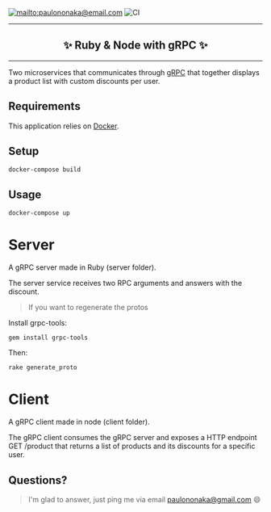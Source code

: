 [![mailto:paulononaka@email.com](https://img.shields.io/badge/contact-@paulononaka-blue.svg?style=flat)](mailto:paulononaka@email.com)
![CI](https://github.com/paulononaka/ruby_node_grpc/workflows/CI/badge.svg)

<hr />
<h2 align="center">
  ✨ Ruby & Node with gRPC ✨
</h2>
<hr /> 

Two microservices that communicates through [gRPC](https://grpc.io) that together displays a product list with custom discounts per user. 

## Requirements

This application relies on [Docker](https://www.docker.com/).

## Setup

```
docker-compose build
```

## Usage

```
docker-compose up
```

# Server

A gRPC server made in Ruby (server folder). 

The server service receives two RPC arguments and answers with the discount.

> If you want to regenerate the protos

Install grpc-tools:
```
gem install grpc-tools
```

Then:
```
rake generate_proto
```

# Client

A gRPC client made in node (client folder).

The gRPC client consumes the gRPC server and exposes a HTTP endpoint GET /product that returns a list of products and its discounts for a specific user.

## Questions?

>I'm glad to answer, just ping me via email paulononaka@gmail.com 😄
